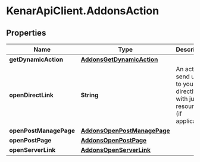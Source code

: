 # KenarApiClient.AddonsAction

## Properties

Name | Type | Description | Notes
------------ | ------------- | ------------- | -------------
**getDynamicAction** | [**AddonsGetDynamicAction**](AddonsGetDynamicAction.md) |  | [optional] 
**openDirectLink** | **String** | An action to send user to your URL directly with just a resource id (if applicable) | [optional] 
**openPostManagePage** | [**AddonsOpenPostManagePage**](AddonsOpenPostManagePage.md) |  | [optional] 
**openPostPage** | [**AddonsOpenPostPage**](AddonsOpenPostPage.md) |  | [optional] 
**openServerLink** | [**AddonsOpenServerLink**](AddonsOpenServerLink.md) |  | [optional] 


